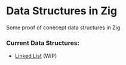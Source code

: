 # Data Structures in Zig

Some proof of conecept data structures in Zig

### Current Data Structures:

- [Linked List](src/list.zig) (WIP)
